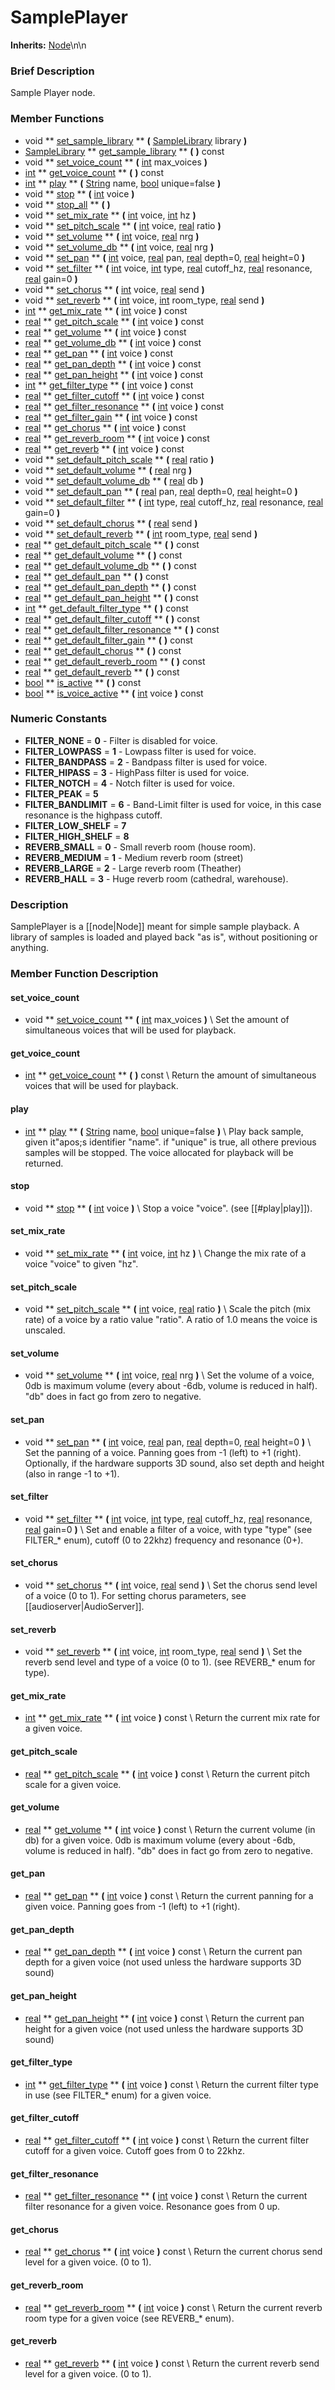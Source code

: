 #  SamplePlayer  
**Inherits:** [Node](class_node)\\n\\n
###  Brief Description  
Sample Player node.

###  Member Functions 
  * void  ** [set_sample_library](#set_sample_library) **  **(** [SampleLibrary](class_samplelibrary) library  **)**
  * [SampleLibrary](class_samplelibrary)  ** [get_sample_library](#get_sample_library) **  **(** **)** const
  * void  ** [set_voice_count](#set_voice_count) **  **(** [int](class_int) max_voices  **)**
  * [int](class_int)  ** [get_voice_count](#get_voice_count) **  **(** **)** const
  * [int](class_int)  ** [play](#play) **  **(** [String](class_string) name, [bool](class_bool) unique=false  **)**
  * void  ** [stop](#stop) **  **(** [int](class_int) voice  **)**
  * void  ** [stop_all](#stop_all) **  **(** **)**
  * void  ** [set_mix_rate](#set_mix_rate) **  **(** [int](class_int) voice, [int](class_int) hz  **)**
  * void  ** [set_pitch_scale](#set_pitch_scale) **  **(** [int](class_int) voice, [real](class_real) ratio  **)**
  * void  ** [set_volume](#set_volume) **  **(** [int](class_int) voice, [real](class_real) nrg  **)**
  * void  ** [set_volume_db](#set_volume_db) **  **(** [int](class_int) voice, [real](class_real) nrg  **)**
  * void  ** [set_pan](#set_pan) **  **(** [int](class_int) voice, [real](class_real) pan, [real](class_real) depth=0, [real](class_real) height=0  **)**
  * void  ** [set_filter](#set_filter) **  **(** [int](class_int) voice, [int](class_int) type, [real](class_real) cutoff_hz, [real](class_real) resonance, [real](class_real) gain=0  **)**
  * void  ** [set_chorus](#set_chorus) **  **(** [int](class_int) voice, [real](class_real) send  **)**
  * void  ** [set_reverb](#set_reverb) **  **(** [int](class_int) voice, [int](class_int) room_type, [real](class_real) send  **)**
  * [int](class_int)  ** [get_mix_rate](#get_mix_rate) **  **(** [int](class_int) voice  **)** const
  * [real](class_real)  ** [get_pitch_scale](#get_pitch_scale) **  **(** [int](class_int) voice  **)** const
  * [real](class_real)  ** [get_volume](#get_volume) **  **(** [int](class_int) voice  **)** const
  * [real](class_real)  ** [get_volume_db](#get_volume_db) **  **(** [int](class_int) voice  **)** const
  * [real](class_real)  ** [get_pan](#get_pan) **  **(** [int](class_int) voice  **)** const
  * [real](class_real)  ** [get_pan_depth](#get_pan_depth) **  **(** [int](class_int) voice  **)** const
  * [real](class_real)  ** [get_pan_height](#get_pan_height) **  **(** [int](class_int) voice  **)** const
  * [int](class_int)  ** [get_filter_type](#get_filter_type) **  **(** [int](class_int) voice  **)** const
  * [real](class_real)  ** [get_filter_cutoff](#get_filter_cutoff) **  **(** [int](class_int) voice  **)** const
  * [real](class_real)  ** [get_filter_resonance](#get_filter_resonance) **  **(** [int](class_int) voice  **)** const
  * [real](class_real)  ** [get_filter_gain](#get_filter_gain) **  **(** [int](class_int) voice  **)** const
  * [real](class_real)  ** [get_chorus](#get_chorus) **  **(** [int](class_int) voice  **)** const
  * [real](class_real)  ** [get_reverb_room](#get_reverb_room) **  **(** [int](class_int) voice  **)** const
  * [real](class_real)  ** [get_reverb](#get_reverb) **  **(** [int](class_int) voice  **)** const
  * void  ** [set_default_pitch_scale](#set_default_pitch_scale) **  **(** [real](class_real) ratio  **)**
  * void  ** [set_default_volume](#set_default_volume) **  **(** [real](class_real) nrg  **)**
  * void  ** [set_default_volume_db](#set_default_volume_db) **  **(** [real](class_real) db  **)**
  * void  ** [set_default_pan](#set_default_pan) **  **(** [real](class_real) pan, [real](class_real) depth=0, [real](class_real) height=0  **)**
  * void  ** [set_default_filter](#set_default_filter) **  **(** [int](class_int) type, [real](class_real) cutoff_hz, [real](class_real) resonance, [real](class_real) gain=0  **)**
  * void  ** [set_default_chorus](#set_default_chorus) **  **(** [real](class_real) send  **)**
  * void  ** [set_default_reverb](#set_default_reverb) **  **(** [int](class_int) room_type, [real](class_real) send  **)**
  * [real](class_real)  ** [get_default_pitch_scale](#get_default_pitch_scale) **  **(** **)** const
  * [real](class_real)  ** [get_default_volume](#get_default_volume) **  **(** **)** const
  * [real](class_real)  ** [get_default_volume_db](#get_default_volume_db) **  **(** **)** const
  * [real](class_real)  ** [get_default_pan](#get_default_pan) **  **(** **)** const
  * [real](class_real)  ** [get_default_pan_depth](#get_default_pan_depth) **  **(** **)** const
  * [real](class_real)  ** [get_default_pan_height](#get_default_pan_height) **  **(** **)** const
  * [int](class_int)  ** [get_default_filter_type](#get_default_filter_type) **  **(** **)** const
  * [real](class_real)  ** [get_default_filter_cutoff](#get_default_filter_cutoff) **  **(** **)** const
  * [real](class_real)  ** [get_default_filter_resonance](#get_default_filter_resonance) **  **(** **)** const
  * [real](class_real)  ** [get_default_filter_gain](#get_default_filter_gain) **  **(** **)** const
  * [real](class_real)  ** [get_default_chorus](#get_default_chorus) **  **(** **)** const
  * [real](class_real)  ** [get_default_reverb_room](#get_default_reverb_room) **  **(** **)** const
  * [real](class_real)  ** [get_default_reverb](#get_default_reverb) **  **(** **)** const
  * [bool](class_bool)  ** [is_active](#is_active) **  **(** **)** const
  * [bool](class_bool)  ** [is_voice_active](#is_voice_active) **  **(** [int](class_int) voice  **)** const

###  Numeric Constants  
  * **FILTER_NONE** = **0** - Filter is disabled for voice.
  * **FILTER_LOWPASS** = **1** - Lowpass filter is used for voice.
  * **FILTER_BANDPASS** = **2** - Bandpass filter is used for voice.
  * **FILTER_HIPASS** = **3** - HighPass filter is used for voice.
  * **FILTER_NOTCH** = **4** - Notch filter is used for voice.
  * **FILTER_PEAK** = **5**
  * **FILTER_BANDLIMIT** = **6** - Band-Limit filter is used for voice, in this case resonance is the highpass cutoff.
  * **FILTER_LOW_SHELF** = **7**
  * **FILTER_HIGH_SHELF** = **8**
  * **REVERB_SMALL** = **0** - Small reverb room (house room).
  * **REVERB_MEDIUM** = **1** - Medium reverb room (street)
  * **REVERB_LARGE** = **2** - Large reverb room (Theather)
  * **REVERB_HALL** = **3** - Huge reverb room (cathedral, warehouse).

###  Description  
SamplePlayer is a [[node|Node]] meant for simple sample playback. A library of samples is loaded and played back "as is", without positioning or anything.

###  Member Function Description  
#### <a name="set_voice_count">set_voice_count</a>
  * void  ** [set_voice_count](#set_voice_count) **  **(** [int](class_int) max_voices  **)**
\\
Set the amount of simultaneous voices that will be used for playback.
#### <a name="get_voice_count">get_voice_count</a>
  * [int](class_int)  ** [get_voice_count](#get_voice_count) **  **(** **)** const
\\
Return the amount of simultaneous voices that will be used for playback.
#### <a name="play">play</a>
  * [int](class_int)  ** [play](#play) **  **(** [String](class_string) name, [bool](class_bool) unique=false  **)**
\\
Play back sample, given it"apos;s identifier "name". if "unique" is true, all othere previous samples will be stopped. The voice allocated for playback will be returned.
#### <a name="stop">stop</a>
  * void  ** [stop](#stop) **  **(** [int](class_int) voice  **)**
\\
Stop a voice "voice". (see [[#play|play]]).
#### <a name="set_mix_rate">set_mix_rate</a>
  * void  ** [set_mix_rate](#set_mix_rate) **  **(** [int](class_int) voice, [int](class_int) hz  **)**
\\
Change the mix rate of a voice "voice" to given "hz".
#### <a name="set_pitch_scale">set_pitch_scale</a>
  * void  ** [set_pitch_scale](#set_pitch_scale) **  **(** [int](class_int) voice, [real](class_real) ratio  **)**
\\
Scale the pitch (mix rate) of a voice by a ratio value "ratio". A ratio of 1.0 means the voice is unscaled.
#### <a name="set_volume">set_volume</a>
  * void  ** [set_volume](#set_volume) **  **(** [int](class_int) voice, [real](class_real) nrg  **)**
\\
Set the volume of a voice, 0db is maximum volume (every about -6db, volume is reduced in half). "db" does in fact go from zero to negative.
#### <a name="set_pan">set_pan</a>
  * void  ** [set_pan](#set_pan) **  **(** [int](class_int) voice, [real](class_real) pan, [real](class_real) depth=0, [real](class_real) height=0  **)**
\\
Set the panning of a voice. Panning goes from -1 (left) to +1 (right). Optionally, if the hardware supports 3D sound, also set depth and height (also in range -1 to +1).
#### <a name="set_filter">set_filter</a>
  * void  ** [set_filter](#set_filter) **  **(** [int](class_int) voice, [int](class_int) type, [real](class_real) cutoff_hz, [real](class_real) resonance, [real](class_real) gain=0  **)**
\\
Set and enable a filter of a voice, with type "type" (see FILTER_* enum), cutoff (0 to 22khz) frequency and resonance (0+).
#### <a name="set_chorus">set_chorus</a>
  * void  ** [set_chorus](#set_chorus) **  **(** [int](class_int) voice, [real](class_real) send  **)**
\\
Set the chorus send level of a voice (0 to 1). For setting chorus parameters, see [[audioserver|AudioServer]].
#### <a name="set_reverb">set_reverb</a>
  * void  ** [set_reverb](#set_reverb) **  **(** [int](class_int) voice, [int](class_int) room_type, [real](class_real) send  **)**
\\
Set the reverb send level and type of a voice  (0 to 1). (see REVERB_* enum for type).
#### <a name="get_mix_rate">get_mix_rate</a>
  * [int](class_int)  ** [get_mix_rate](#get_mix_rate) **  **(** [int](class_int) voice  **)** const
\\
Return the current mix rate for a given voice.
#### <a name="get_pitch_scale">get_pitch_scale</a>
  * [real](class_real)  ** [get_pitch_scale](#get_pitch_scale) **  **(** [int](class_int) voice  **)** const
\\
Return the current pitch scale for a given voice.
#### <a name="get_volume">get_volume</a>
  * [real](class_real)  ** [get_volume](#get_volume) **  **(** [int](class_int) voice  **)** const
\\
Return the current volume (in db) for a given voice. 0db is maximum volume (every about -6db, volume is reduced in half). "db" does in fact go from zero to negative.
#### <a name="get_pan">get_pan</a>
  * [real](class_real)  ** [get_pan](#get_pan) **  **(** [int](class_int) voice  **)** const
\\
Return the current panning for a given voice. Panning goes from -1 (left) to +1 (right).
#### <a name="get_pan_depth">get_pan_depth</a>
  * [real](class_real)  ** [get_pan_depth](#get_pan_depth) **  **(** [int](class_int) voice  **)** const
\\
Return the current pan depth for a given voice (not used unless the hardware supports 3D sound)
#### <a name="get_pan_height">get_pan_height</a>
  * [real](class_real)  ** [get_pan_height](#get_pan_height) **  **(** [int](class_int) voice  **)** const
\\
Return the current pan height for a given voice (not used unless the hardware supports 3D sound)
#### <a name="get_filter_type">get_filter_type</a>
  * [int](class_int)  ** [get_filter_type](#get_filter_type) **  **(** [int](class_int) voice  **)** const
\\
Return the current filter type in use (see FILTER_* enum) for a given voice.
#### <a name="get_filter_cutoff">get_filter_cutoff</a>
  * [real](class_real)  ** [get_filter_cutoff](#get_filter_cutoff) **  **(** [int](class_int) voice  **)** const
\\
Return the current filter cutoff for a given voice. Cutoff goes from 0 to 22khz.
#### <a name="get_filter_resonance">get_filter_resonance</a>
  * [real](class_real)  ** [get_filter_resonance](#get_filter_resonance) **  **(** [int](class_int) voice  **)** const
\\
Return the current filter resonance for a given voice. Resonance goes from 0 up.
#### <a name="get_chorus">get_chorus</a>
  * [real](class_real)  ** [get_chorus](#get_chorus) **  **(** [int](class_int) voice  **)** const
\\
Return the current chorus send level for a given voice. (0 to 1).
#### <a name="get_reverb_room">get_reverb_room</a>
  * [real](class_real)  ** [get_reverb_room](#get_reverb_room) **  **(** [int](class_int) voice  **)** const
\\
Return the current reverb room type for a given voice (see REVERB_* enum).
#### <a name="get_reverb">get_reverb</a>
  * [real](class_real)  ** [get_reverb](#get_reverb) **  **(** [int](class_int) voice  **)** const
\\
Return the current reverb send level for a given voice. (0 to 1).
